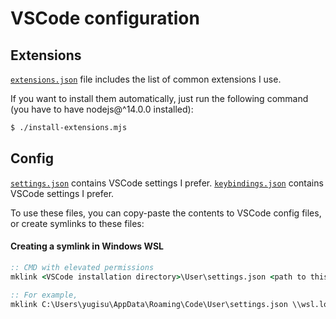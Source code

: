 # VSCode configuration

## Extensions

[`extensions.json`](./extensions.json) file includes the list of common extensions I use.

If you want to install them automatically, just run the following command (you have to have nodejs@^14.0.0 installed):

```bash
$ ./install-extensions.mjs
```

## Config

[`settings.json`](./settings.json) contains VSCode settings I prefer.
[`keybindings.json`](./keybindings.json) contains VSCode settings I prefer.

To use these files, you can copy-paste the contents to VSCode config files, or create symlinks to these files:

#### Creating a symlink in Windows WSL

```cmd
:: CMD with elevated permissions
mklink <VSCode installation directory>\User\settings.json <path to this repository>\vscode\settings.json

:: For example,
mklink C:\Users\yugisu\AppData\Roaming\Code\User\settings.json \\wsl.localhost\Ubuntu\home\yugisu\Projects\dotfiles\vscode\settings.json
```
